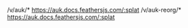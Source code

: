 /v/auk/*  https://auk.docs.feathersjs.com/:splat
/v/auk-reorg/*  https://auk.docs.feathersjs.com/:splat
